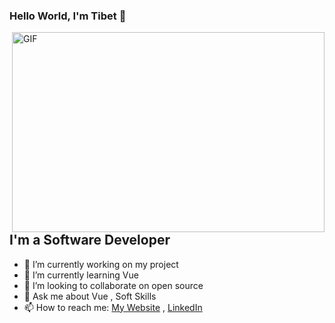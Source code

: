 ### Hello World, I'm Tibet 👋

<img align="right" alt="GIF" width="500" height="320" src="https://thumbs.gfycat.com/FirstRightGlobefish-mobile.mp4" />

## I'm a Software Developer
- 🔭 I’m currently working on my project
- 🌱 I’m currently learning Vue
- 👯 I’m looking to collaborate on open source
- 💬 Ask me about Vue , Soft Skills
- 📫 How to reach me: [My Website](https://tibeterol.me/) , [LinkedIn](https://tr.linkedin.com/in/tibet-erol)
